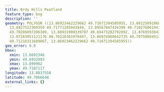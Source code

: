```yaml
---
title: Brdy Hills Peatland
feature_type: bog
description: ''
geometry: POLYGON ((13.86923462229662 49.71671394505955, 13.88125091868163 49.71871173526967,
  13.8927522309359 49.71771285043844, 13.89567047434399 49.71027606194168, 13.89996200876708
  49.70206097206309, 13.88931900339707 49.69473282792892, 13.87695938425854 49.69328927532167,
  13.87283951121176 49.70228301978497, 13.86974960642735 49.70750084912523, 13.87060791331161
  49.71216311609067, 13.86923462229662 49.71671394505955))
geo_error: 0.0
bbox:
  xmin: 13.8692346
  ymin: 49.6932893
  xmax: 13.899962
  ymax: 49.7187117
longitude: 13.8837558
latitude: 49.7066648
external_links: {}
---
```

